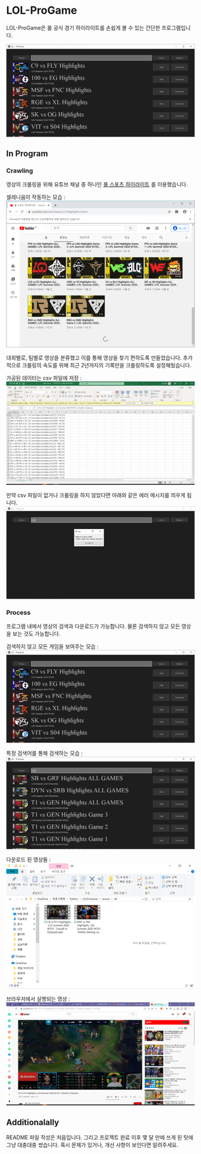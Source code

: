 # LOL-ProGame
LOL-ProGame은 롤 공식 경기 하이라이트를 손쉽게 볼 수 있는 간단한 프로그램입니다.

![alt text](https://github.com/ssw03270/LOL-ProGame/blob/hotfix/src/forReadme/allgame.PNG)

## In Program

### Crawling
영상의 크롤링을 위해 유튜브 채널 중 하나인 [롤 스포츠 하이라이트](https://www.youtube.com/user/KazaLoLLCSHighlights/videos) 를 이용했습니다. 

셀레니움이 작동하는 모습 : 
![alt text](https://github.com/ssw03270/LOL-ProGame/blob/hotfix/src/forReadme/selenium.PNG)

대회별로, 팀별로 영상을 분류했고 이를 통해 영상을 찾기 편하도록 만들었습니다.
추가적으로 크롤링의 속도를 위해 최근 2년까지의 기록만을 크롤링하도록 설정해뒀습니다. 

가공된 데이터는 csv 파일에 저장 :
![alt text](https://github.com/ssw03270/LOL-ProGame/blob/hotfix/src/forReadme/csvfile.PNG)

만약 csv 파일이 없거나 크롤링을 하지 않았다면 아래와 같은 에러 메시지를 띄우게 됩니다.
![alt text](https://github.com/ssw03270/LOL-ProGame/blob/hotfix/src/forReadme/error.PNG)


### Process
프로그램 내에서 영상의 검색과 다운로드가 가능합니다. 물론 검색하지 않고 모든 영상을 보는 것도 가능합니다.

검색하지 않고 모든 게임을 보여주는 모습 : 
![alt text](https://github.com/ssw03270/LOL-ProGame/blob/hotfix/src/forReadme/allgame.PNG)

특정 검색어를 통해 검색하는 모습 :
![alt text](https://github.com/ssw03270/LOL-ProGame/blob/hotfix/src/forReadme/search.PNG)

다운로드 된 영상들 :
![alt text](https://github.com/ssw03270/LOL-ProGame/blob/hotfix/src/forReadme/download-video.PNG)

브라우저에서 실행되는 영상 :
![alt text](https://github.com/ssw03270/LOL-ProGame/blob/hotfix/src/forReadme/playing-video.PNG)

## Additionalally
README 파일 작성은 처음입니다. 
그리고 프로젝트 완료 이후 몇 달 만에 쓰게 된 탓에 그냥 대충대충 썼습니다. 
혹시 문제가 있거나, 개선 사항이 보인다면 알려주세요.
